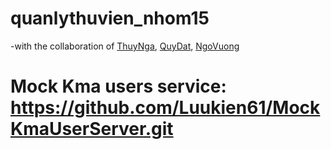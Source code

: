 # quanlythuvien_nhom15
-with the collaboration of [ThuyNga](https://github.com/ThuyNga22), [QuyDat](https://github.com/quydat2710), [NgoVuong](https://github.com/VNQ88)
# Mock Kma users service: https://github.com/Luukien61/MockKmaUserServer.git